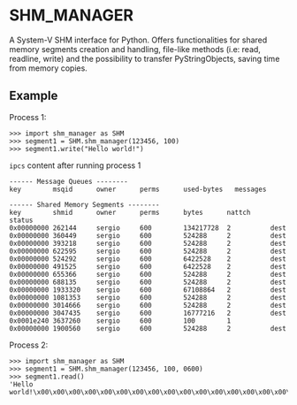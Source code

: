 # SHM_MANAGER
A System-V SHM interface for Python. Offers functionalities for shared memory segments creation and handling, file-like methods (i.e: read, readline, write) and the possibility to transfer PyStringObjects, saving time from memory copies.

## Example

Process 1:
```
>>> import shm_manager as SHM
>>> segment1 = SHM.shm_manager(123456, 100)
>>> segment1.write("Hello world!")
```

`ipcs` content after running process 1

```
------ Message Queues --------
key        msqid      owner      perms      used-bytes   messages    

------ Shared Memory Segments --------
key        shmid      owner      perms      bytes      nattch     status      
0x00000000 262144     sergio     600        134217728  2          dest         
0x00000000 360449     sergio     600        524288     2          dest         
0x00000000 393218     sergio     600        524288     2          dest         
0x00000000 622595     sergio     600        524288     2          dest         
0x00000000 524292     sergio     600        6422528    2          dest         
0x00000000 491525     sergio     600        6422528    2          dest         
0x00000000 655366     sergio     600        524288     2          dest         
0x00000000 688135     sergio     600        524288     2          dest         
0x00000000 1933320    sergio     600        67108864   2          dest         
0x00000000 1081353    sergio     600        524288     2          dest         
0x00000000 3014666    sergio     600        524288     2          dest         
0x00000000 3047435    sergio     600        16777216   2          dest         
0x0001e240 3637260    sergio     600        100        1                       
0x00000000 1900560    sergio     600        524288     2          dest  
```

Process 2:
```
>>> import shm_manager as SHM
>>> segment1 = SHM.shm_manager(123456, 100, 0600)
>>> segment1.read()
'Hello world!\x00\x00\x00\x00\x00\x00\x00\x00\x00\x00\x00\x00\x00\x00\x00\x00\x00\x00\x00\x00\x00\x00\x00\x00\x00\x00\x00\x00\x00\x00\x00\x00\x00\x00\x00\x00\x00\x00\x00\x00\x00\x00\x00\x00\x00\x00\x00\x00\x00\x00\x00\x00\x00\x00\x00\x00\x00\x00\x00\x00\x00\x00\x00\x00\x00\x00\x00\x00\x00\x00\x00\x00\x00\x00\x00\x00\x00\x00\x00\x00\x00\x00\x00\x00\x00\x00\x00\x00'
```